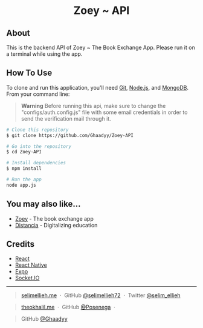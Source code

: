 
<h1 align="center">
  Zoey ~ API
</h1>

## About
This is the backend API of Zoey ~ The Book Exchange App. Please run it on a terminal while using the app.

## How To Use

To clone and run this application, you'll need [Git](https://git-scm.com), [Node.js](https://nodejs.org/en/), and [MongoDB](https://www.mongodb.com/). From your command line:

> **Warning**
> Before running this api, make sure to change the "configs/auth.config.js" file with some email credentials in order to send the verification mail through it.

```bash
# Clone this repository 
$ git clone https://github.com/Ghaadyy/Zoey-API

# Go into the repository
$ cd Zoey-API

# Install dependencies
$ npm install

# Run the app
node app.js
````


## You may also like...

- [Zoey](https://github.com/Posenega/Zoey) - The book exchange app
- [Distancia](https://github.com/selimellieh72/Distancia) - Digitalizing education


## Credits
- [React](https://reactjs.org)
- [React Native](https://reactnative.dev/)
- [Expo](https://expo.dev/)
- [Socket.IO](https://socket.io/)


---

> [selimellieh.me](https://www.selimellieh.me) &nbsp;&middot;&nbsp;
> GitHub [@selimellieh72](https://github.com/selimellieh72) &nbsp;&middot;&nbsp;
> Twitter [@selim_ellieh](https://twitter.com/selim_ellieh)

> [theokhalil.me](https://www.theokhalil.me) &nbsp;&middot;&nbsp;
> GitHub [@Posenega](https://github.com/Posenega) &nbsp;&middot;&nbsp;

> GitHub [@Ghaadyy](https://github.com/Ghaadyy)


